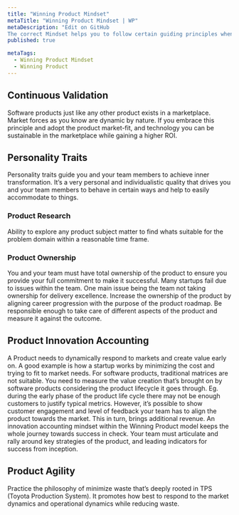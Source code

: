 ```yaml
---
title: "Winning Product Mindset"
metaTitle: "Winning Product Mindset | WP"
metaDescription: "Edit on GitHub
The correct Mindset helps you to follow certain guiding principles when conducting strategic activities to build a winning product."
published: true

metaTags:
  - Winning Product Mindset
  - Winning Product
---
```


## Continuous Validation

Software products just like any other product exists in a marketplace. Market forces as you know are dynamic by nature. If you embrace this principle and adopt the product market-fit, and technology you can be sustainable in the marketplace while gaining a higher ROI.

## Personality Traits

Personality traits guide you and your team members to achieve inner transformation. It’s a very personal and individualistic quality that drives you and your team members to behave in certain ways and help to easily accommodate to things.

### Product Research
Ability to explore any product subject matter to find whats suitable for the problem domain within a reasonable time frame.

### Product Ownership
You and your team must have total ownership of the product to ensure you provide your full commitment to make it successful. Many startups fail due to issues within the team. One main issue being the team not taking ownership for delivery excellence. Increase the ownership of the product by aligning career progression with the purpose of the product roadmap. Be responsible enough to take care of different aspects of the product and measure it against the outcome.

## Product Innovation Accounting

A Product needs to dynamically respond to markets and create value early on. A good example is how a startup works by minimizing the cost and trying to fit to market needs. For software products, traditional matrices are not suitable. You need to measure the value creation that’s brought on by software products considering the product lifecycle it goes through. Eg. during the early phase of the product life cycle there may not be enough customers to justify typical metrics. However, it’s possible to show customer engagement and level of feedback your team has to align the product towards the market. This in turn, brings additional revenue. An innovation accounting mindset within the Winning Product model keeps the whole journey towards success in check. Your team must articulate and rally around key strategies of the product, and leading indicators for success from inception.

## Product Agility

Practice the philosophy of minimize waste that’s deeply rooted in TPS (Toyota Production System). It promotes how best to respond to the market dynamics and operational dynamics while reducing waste.
